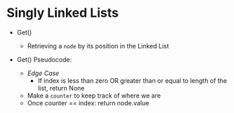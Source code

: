 # Singly Linked Lists

- Get()
    - Retrieving a `node` by its position in the Linked List

- Get() Pseudocode:
    - *Edge Case*
        - If index is less than zero OR greater than or equal to length of the list, return None
    - Make a `counter` to keep track of where we are
    - Once counter == index:
        return node.value